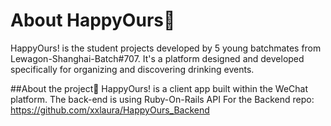 
# About HappyOurs🍻

HappyOurs! is the student projects developed by 5 young batchmates from Lewagon-Shanghai-Batch#707. It's a platform designed and developed specifically for organizing and discovering drinking events.


##About the project👬
HappyOurs! is a client app built within the WeChat platform. The back-end is using Ruby-On-Rails API
For the Backend repo: https://github.com/xxlaura/HappyOurs_Backend







